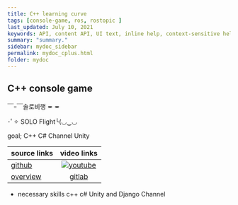 ```yaml
---
title: C++ learning curve
tags: [console-game, ros, rostopic ]
last_updated: July 10, 2021
keywords: API, content API, UI text, inline help, context-sensitive help, popovers, tooltips
summary: "summary."
sidebar: mydoc_sidebar
permalink: mydoc_cplus.html
folder: mydoc
---
```


## C++ console game﻿

￣ｰ￣솔로비행 ≖ ≖

･ﾟ✧ SOLO Flight╰(◡‿◡


goal; C++ C# Channel Unity

|  source links  |  video links |
| --- |  :---: |
|[github](https://github.com/aiegoo/obstruction) |  [![youtube](https://i9.ytimg.com/vi/GHOHrMa--pQ/mq1.jpg?sqp=COT7iYcG&rs=AOn4CLD-8juNl2ueP8V_ebHglHhzcKXJRA)](https://youtu.be/GHOHrMa--pQ)  |
| [overview](https://aiegoo.github.io/obstruction) | [gitlab](https://eggs.or.kr/crh/drone_resource/-/blob/tony/linux-2020-11-23_09.08.38.mp4)  |

- necessary skills
c++ c# Unity and Django Channel


﻿